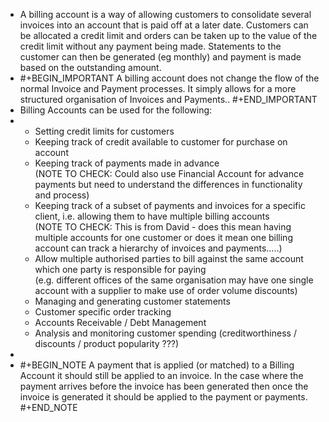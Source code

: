 - A billing account is a way of allowing customers to consolidate several invoices into an account that is paid off at a later date. Customers can be allocated a credit limit and orders can be taken up to the value of the credit limit without any payment being made. Statements to the customer can then be generated (eg monthly) and payment is made based on the outstanding amount.
- #+BEGIN_IMPORTANT
  A billing account does not change the flow of the normal Invoice and Payment processes. It simply allows for a more structured organisation of Invoices and Payments..
  #+END_IMPORTANT
- Billing Accounts can be used for the following:
- <ul><li>Setting credit limits for customers</li><li>Keeping track of credit available to customer for purchase on account</li><li>Keeping track of payments made in advance</li>(NOTE TO CHECK: Could also use Financial Account for advance payments but need to understand the differences in functionality and process)<li>Keeping track of a subset of payments and invoices for a specific client, i.e. allowing them to have multiple billing accounts</li>(NOTE TO CHECK: This is from David - does this mean having multiple accounts for one customer or does it mean one billing account can track a hierarchy of invoices and payments…​..)<li>Allow multiple authorised parties to bill against the same account which one party is responsible for paying</li>(e.g. different offices of the same organisation may have one single account with a supplier to make use of order volume discounts)<li>Managing and generating customer statements</li><li>Customer specific order tracking</li><li>Accounts Receivable / Debt Management</li><li>Analysis and monitoring customer spending (creditworthiness / discounts / product popularity ???)</li></ul>
-
- #+BEGIN_NOTE
  A payment that is applied (or matched) to a Billing Account it should still be applied to an invoice. In the case where the payment arrives before the invoice has been generated then once the invoice is generated it should be applied to the payment or payments.
  #+END_NOTE